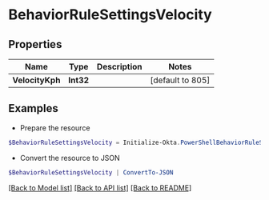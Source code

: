 # BehaviorRuleSettingsVelocity
## Properties

Name | Type | Description | Notes
------------ | ------------- | ------------- | -------------
**VelocityKph** | **Int32** |  | [default to 805]

## Examples

- Prepare the resource
```powershell
$BehaviorRuleSettingsVelocity = Initialize-Okta.PowerShellBehaviorRuleSettingsVelocity  -VelocityKph null
```

- Convert the resource to JSON
```powershell
$BehaviorRuleSettingsVelocity | ConvertTo-JSON
```

[[Back to Model list]](../README.md#documentation-for-models) [[Back to API list]](../README.md#documentation-for-api-endpoints) [[Back to README]](../README.md)

